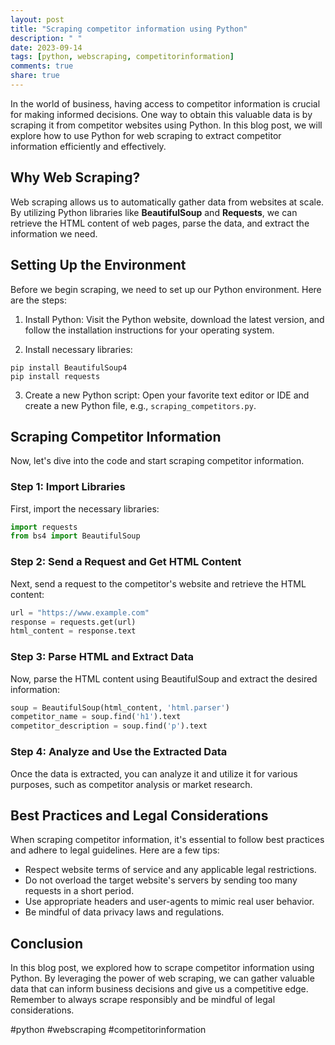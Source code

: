 ```yaml
---
layout: post
title: "Scraping competitor information using Python"
description: " "
date: 2023-09-14
tags: [python, webscraping, competitorinformation]
comments: true
share: true
---
```


In the world of business, having access to competitor information is crucial for making informed decisions. One way to obtain this valuable data is by scraping it from competitor websites using Python. In this blog post, we will explore how to use Python for web scraping to extract competitor information efficiently and effectively.

## Why Web Scraping?

Web scraping allows us to automatically gather data from websites at scale. By utilizing Python libraries like **BeautifulSoup** and **Requests**, we can retrieve the HTML content of web pages, parse the data, and extract the information we need.

## Setting Up the Environment

Before we begin scraping, we need to set up our Python environment. Here are the steps:

1. Install Python: Visit the Python website, download the latest version, and follow the installation instructions for your operating system.

2. Install necessary libraries:
```
pip install BeautifulSoup4
pip install requests
```

3. Create a new Python script: Open your favorite text editor or IDE and create a new Python file, e.g., `scraping_competitors.py`.

## Scraping Competitor Information

Now, let's dive into the code and start scraping competitor information.

### Step 1: Import Libraries

First, import the necessary libraries:
```python
import requests
from bs4 import BeautifulSoup
```

### Step 2: Send a Request and Get HTML Content

Next, send a request to the competitor's website and retrieve the HTML content:
```python
url = "https://www.example.com"
response = requests.get(url)
html_content = response.text
```

### Step 3: Parse HTML and Extract Data

Now, parse the HTML content using BeautifulSoup and extract the desired information:
```python
soup = BeautifulSoup(html_content, 'html.parser')
competitor_name = soup.find('h1').text
competitor_description = soup.find('p').text
```

### Step 4: Analyze and Use the Extracted Data

Once the data is extracted, you can analyze it and utilize it for various purposes, such as competitor analysis or market research.

## Best Practices and Legal Considerations

When scraping competitor information, it's essential to follow best practices and adhere to legal guidelines. Here are a few tips:

- Respect website terms of service and any applicable legal restrictions.
- Do not overload the target website's servers by sending too many requests in a short period.
- Use appropriate headers and user-agents to mimic real user behavior.
- Be mindful of data privacy laws and regulations.

## Conclusion

In this blog post, we explored how to scrape competitor information using Python. By leveraging the power of web scraping, we can gather valuable data that can inform business decisions and give us a competitive edge. Remember to always scrape responsibly and be mindful of legal considerations.

#python #webscraping #competitorinformation